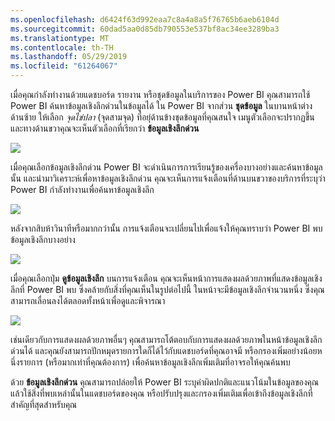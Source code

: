 ```yaml
---
ms.openlocfilehash: d6424f63d992eaa7c8a4a8a5f76765b6aeb6104d
ms.sourcegitcommit: 60dad5aa0d85db790553e537bf8ac34ee3289ba3
ms.translationtype: MT
ms.contentlocale: th-TH
ms.lasthandoff: 05/29/2019
ms.locfileid: "61264067"
---
```

เมื่อคุณกำลังทำงานด้วยแดชบอร์ด รายงาน หรือชุดข้อมูลในบริการของ Power BI คุณสามารถใช้ Power BI ค้นหาข้อมูลเชิงลึกด่วนในข้อมูลได้ ใน Power BI จากส่วน **ชุดข้อมูล** ในบานหน้าต่างด้านซ้าย ให้เลือก *จุดไข่ปลา* (จุดสามจุด) ที่อยุ่ด้านข้างชุดข้อมูลที่คุณสนใจ เมนูตัวเลือกจะปรากฏขึ้น และทางด้านขวาคุณจะเห็นตัวเลือกที่เรียกว่า **ข้อมูลเชิงลึกด่วน**

![](media/4-1a-quick-insights/4-1a_1.png)

เมื่อคุณเลือกข้อมูลเชิงลึกด่วน Power BI จะดำเนินการการเรียนรู้ของเครื่องบางอย่างและค้นหาข้อมูลนั้น และนำมาวิเคราะห์เพื่อหาข้อมูลเชิงลึกด่วน คุณจะเห็นการแจ้งเตือนที่ด้านบนขวาของบริการที่ระบุว่า Power BI กำลังทำงานเพื่อค้นหาข้อมูลเชิงลึก

![](media/4-1a-quick-insights/4-1a_2.png)

หลังจากสิบห้าวินาทีหรือมากกว่านั้น การแจ้งเตือนจะเปลี่ยนไปเพื่อแจ้งให้คุณทราบว่า Power BI พบข้อมูลเชิงลึกบางอย่าง

![](media/4-1a-quick-insights/4-1a_3.png)

เมื่อคุณเลือกปุ่ม **ดูข้อมูลเชิงลึก** บนการแจ้งเตือน คุณจะเห็นหน้าการแสดงผลด้วยภาพที่แสดงข้อมูลเชิงลึกที่ Power BI พบ ซึ่งคล้ายกับสิ่งที่คุณเห็นในรูปต่อไปนี้ ในหน้าจะมีข้อมูลเชิงลึกจำนวนหนึ่ง ซึ่งคุณสามารถเลื่อนลงได้ตลอดทั้งหน้าเพื่อดูและพิจารณา

![](media/4-1a-quick-insights/4-1a_4.png)

เช่นเดียวกับการแสดงผลด้วยภาพอื่นๆ คุณสามารถโต้ตอบกับการแสดงผลด้วยภาพในหน้าข้อมูลเชิงลึกด่วนได้ และคุณยังสามารถปักหมุดรายการใดก็ได้ไว้กับแดชบอร์ดที่คุณอาจมี หรือกรองเพิ่มอย่างน้อยหนึ่งรายการ (หรือมากเท่าที่คุณต้องการ) เพื่อค้นหาข้อมูลเชิงลึกเพิ่มเติมที่อาจรอให้คุณค้นพบ

ด้วย **ข้อมูลเชิงลึกด่วน** คุณสามารถปล่อยให้ Power BI ระบุค่าผิดปกติและแนวโน้มในข้อมูลของคุณ แล้วใช้สิ่งที่พบเหล่านั้นในแดชบอร์ดของคุณ หรือปรับปรุงและกรองเพิ่มเติมเพื่อเข้าถึงข้อมูลเชิงลึกที่สำคัญที่สุดสำหรับคุณ

